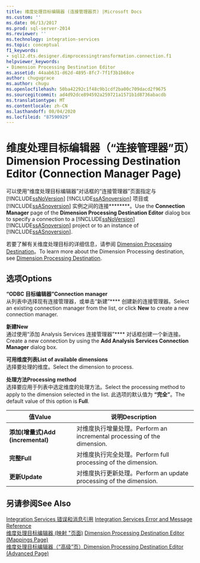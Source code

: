 ```yaml
---
title: 维度处理目标编辑器 (连接管理器页) |Microsoft Docs
ms.custom: ''
ms.date: 06/13/2017
ms.prod: sql-server-2014
ms.reviewer: ''
ms.technology: integration-services
ms.topic: conceptual
f1_keywords:
- sql12.dts.designer.dimprocessingtransformation.connection.f1
helpviewer_keywords:
- Dimension Processing Destination Editor
ms.assetid: 44aab631-d62d-4895-8fc7-7f1f3b1b68ce
author: chugugrace
ms.author: chugu
ms.openlocfilehash: 50ba42292c1f48c9b1cdf2ba00c709dacd2f9675
ms.sourcegitcommit: ad4d92dce894592a259721a1571b1d8736abacdb
ms.translationtype: MT
ms.contentlocale: zh-CN
ms.lasthandoff: 08/04/2020
ms.locfileid: "87590929"
---
```

# <a name="dimension-processing-destination-editor-connection-manager-page"></a><span data-ttu-id="50708-102">维度处理目标编辑器（“连接管理器”页）</span><span class="sxs-lookup"><span data-stu-id="50708-102">Dimension Processing Destination Editor (Connection Manager Page)</span></span>
  <span data-ttu-id="50708-103">可以使用“维度处理目标编辑器”对话框的“连接管理器”页面指定与 [!INCLUDE[ssNoVersion](../includes/ssnoversion-md.md)] [!INCLUDE[ssASnoversion](../includes/ssasnoversion-md.md)] 项目或 [!INCLUDE[ssASnoversion](../includes/ssasnoversion-md.md)] 实例之间的连接\*\*\*\*\*\*\*\*。</span><span class="sxs-lookup"><span data-stu-id="50708-103">Use the **Connection Manager** page of the **Dimension Processing Destination Editor** dialog box to specify a connection to a [!INCLUDE[ssNoVersion](../includes/ssnoversion-md.md)] [!INCLUDE[ssASnoversion](../includes/ssasnoversion-md.md)] project or to an instance of [!INCLUDE[ssASnoversion](../includes/ssasnoversion-md.md)].</span></span>  
  
 <span data-ttu-id="50708-104">若要了解有关维度处理目标的详细信息，请参阅 [Dimension Processing Destination](data-flow/dimension-processing-destination.md)。</span><span class="sxs-lookup"><span data-stu-id="50708-104">To learn more about the Dimension Processing destination, see [Dimension Processing Destination](data-flow/dimension-processing-destination.md).</span></span>  
  
## <a name="options"></a><span data-ttu-id="50708-105">选项</span><span class="sxs-lookup"><span data-stu-id="50708-105">Options</span></span>  
 <span data-ttu-id="50708-106">**“ODBC 目标编辑器”**</span><span class="sxs-lookup"><span data-stu-id="50708-106">**Connection manager**</span></span>  
 <span data-ttu-id="50708-107">从列表中选择现有连接管理器，或单击“新建”\*\*\*\* 创建新的连接管理器。</span><span class="sxs-lookup"><span data-stu-id="50708-107">Select an existing connection manager from the list, or click **New** to create a new connection manager.</span></span>  
  
 <span data-ttu-id="50708-108">**新建**</span><span class="sxs-lookup"><span data-stu-id="50708-108">**New**</span></span>  
 <span data-ttu-id="50708-109">通过使用“添加 Analysis Services 连接管理器”\*\*\*\* 对话框创建一个新连接。</span><span class="sxs-lookup"><span data-stu-id="50708-109">Create a new connection by using the **Add Analysis Services Connection Manager** dialog box.</span></span>  
  
 <span data-ttu-id="50708-110">**可用维度列表**</span><span class="sxs-lookup"><span data-stu-id="50708-110">**List of available dimensions**</span></span>  
 <span data-ttu-id="50708-111">选择要处理的维度。</span><span class="sxs-lookup"><span data-stu-id="50708-111">Select the dimension to process.</span></span>  
  
 <span data-ttu-id="50708-112">**处理方法**</span><span class="sxs-lookup"><span data-stu-id="50708-112">**Processing method**</span></span>  
 <span data-ttu-id="50708-113">选择要应用于列表中选定维度的处理方法。</span><span class="sxs-lookup"><span data-stu-id="50708-113">Select the processing method to apply to the dimension selected in the list.</span></span> <span data-ttu-id="50708-114">此选项的默认值为 **“完全”**。</span><span class="sxs-lookup"><span data-stu-id="50708-114">The default value of this option is **Full**.</span></span>  
  
|<span data-ttu-id="50708-115">值</span><span class="sxs-lookup"><span data-stu-id="50708-115">Value</span></span>|<span data-ttu-id="50708-116">说明</span><span class="sxs-lookup"><span data-stu-id="50708-116">Description</span></span>|  
|-----------|-----------------|  
|<span data-ttu-id="50708-117">**添加(增量式)**</span><span class="sxs-lookup"><span data-stu-id="50708-117">**Add (incremental)**</span></span>|<span data-ttu-id="50708-118">对维度执行增量处理。</span><span class="sxs-lookup"><span data-stu-id="50708-118">Perform an incremental processing of the dimension.</span></span>|  
|<span data-ttu-id="50708-119">**完整**</span><span class="sxs-lookup"><span data-stu-id="50708-119">**Full**</span></span>|<span data-ttu-id="50708-120">对维度执行完全处理。</span><span class="sxs-lookup"><span data-stu-id="50708-120">Perform full processing of the dimension.</span></span>|  
|<span data-ttu-id="50708-121">**更新**</span><span class="sxs-lookup"><span data-stu-id="50708-121">**Update**</span></span>|<span data-ttu-id="50708-122">对维度执行更新处理。</span><span class="sxs-lookup"><span data-stu-id="50708-122">Perform an update processing of the dimension.</span></span>|  
  
## <a name="see-also"></a><span data-ttu-id="50708-123">另请参阅</span><span class="sxs-lookup"><span data-stu-id="50708-123">See Also</span></span>  
 <span data-ttu-id="50708-124">[Integration Services 错误和消息引用](../../2014/integration-services/integration-services-error-and-message-reference.md) </span><span class="sxs-lookup"><span data-stu-id="50708-124">[Integration Services Error and Message Reference](../../2014/integration-services/integration-services-error-and-message-reference.md) </span></span>  
 <span data-ttu-id="50708-125">[维度处理目标编辑器 &#40;映射 "页面&#41;](../../2014/integration-services/dimension-processing-destination-editor-mappings-page.md) </span><span class="sxs-lookup"><span data-stu-id="50708-125">[Dimension Processing Destination Editor &#40;Mappings Page&#41;](../../2014/integration-services/dimension-processing-destination-editor-mappings-page.md) </span></span>  
 [<span data-ttu-id="50708-126">维度处理目标编辑器（“高级”页）</span><span class="sxs-lookup"><span data-stu-id="50708-126">Dimension Processing Destination Editor &#40;Advanced Page&#41;</span></span>](../../2014/integration-services/dimension-processing-destination-editor-advanced-page.md)  
  
  
